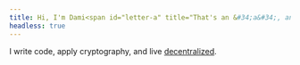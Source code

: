 ```yaml
---
title: Hi, I'm Dami<span id="letter-a" title="That's an &#34;a&#34;, and very much NOT &#34;e&#34; <3">a</span>n Mee
headless: true
---
```


I write <span title="Recently: go, rust, *sh, python">code</span>,
<span title="₿itcoin, not Blockchain">apply cryptography</span>,
and live [decentralized][nomad].

[nomad]: https://nomadlist.com/@meedamian
